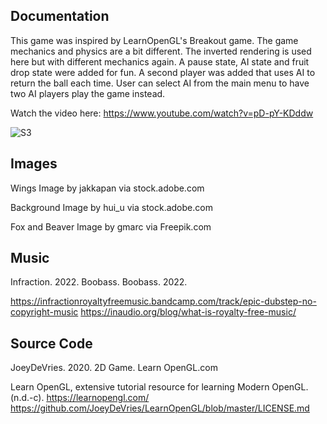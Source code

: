 ## Documentation 
This game was inspired by LearnOpenGL's Breakout game. The game mechanics and physics are a bit different. The inverted rendering is used here but with different mechanics again. A pause state, AI state and fruit drop state were added for fun. A second player was added that uses AI to return the ball each time. User can select AI from the main menu to have two AI players play the game instead.  

Watch the video here: https://www.youtube.com/watch?v=pD-pY-KDddw

![S3](https://user-images.githubusercontent.com/110789514/211897662-295f3fce-f186-4402-bbb7-642dbc6867e4.png)

## Images
Wings Image by jakkapan via stock.adobe.com

Background Image by hui_u via stock.adobe.com

Fox and Beaver Image by gmarc via Freepik.com

## Music 
Infraction. 2022. Boobass. Boobass. 2022.

https://infractionroyaltyfreemusic.bandcamp.com/track/epic-dubstep-no-copyright-music
https://inaudio.org/blog/what-is-royalty-free-music/

## Source Code
JoeyDeVries. 2020. 2D Game. Learn OpenGL.com

Learn OpenGL, extensive tutorial resource for learning Modern OpenGL. (n.d.-c). https://learnopengl.com/
https://github.com/JoeyDeVries/LearnOpenGL/blob/master/LICENSE.md
